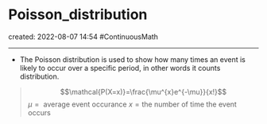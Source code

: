 
# Poisson_distribution
created: 2022-08-07 14:54
#ContinuousMath

---

- The Poisson distribution is used to show how many times an event is likely to occur over a specific period, in other words it counts distribution. 

>$$\mathcal{P(X=x)}=\frac{\mu^{x}e^{-\mu}}{x!}$$
>$\mu=\text{ average event occurance}$
>$x= \text{the number of time the event occurs}$